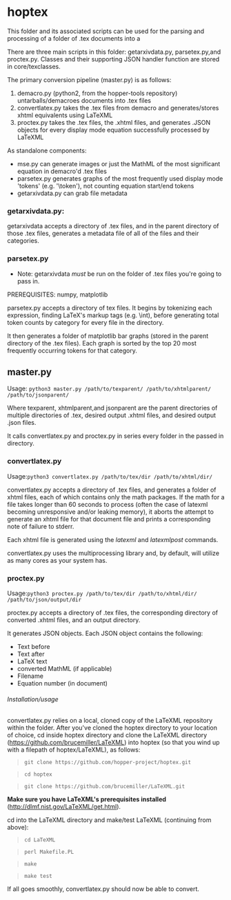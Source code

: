 # hoptex

This folder and its associated scripts can be used for the parsing and processing of a folder of .tex documents into a

There are three main scripts in this folder: getarxivdata.py, parsetex.py,and proctex.py.
Classes and their supporting JSON handler function are stored in core/texclasses.

The primary conversion pipeline (master.py) is as follows:

1. demacro.py (python2, from the hopper-tools repository) untarballs/demacroes documents into .tex files
2. convertlatex.py takes the .tex files from demacro and generates/stores xhtml equivalents using LaTeXML
3. proctex.py takes the .tex files, the .xhtml files, and generates .JSON objects for every display mode equation successfully processed by LaTeXML

As standalone components:
* mse.py can generate images or just the MathML of the most significant equation in demacro'd .tex files
* parsetex.py generates graphs of the most frequently used display mode 'tokens' (e.g. '\\token'), not counting equation start/end tokens
* getarxivdata.py can grab file metadata

### getarxivdata.py:
getarxivdata accepts a directory of .tex files, and in the parent directory of those .tex files, generates a metadata file of all of the files and their categories.

### parsetex.py
* Note: getarxivdata *must* be run on the folder of .tex files you're going to pass in.

PREREQUISITES: numpy, matplotlib

parsetex.py accepts a directory of tex files. It begins by tokenizing each expression, finding LaTeX's markup tags (e.g. \\int), before generating total token counts by category for every file in the directory.

It then generates a folder of matplotlib bar graphs (stored in the parent directory of the .tex files). Each graph is sorted by the top 20 most frequently occurring tokens for that category.

## master.py

Usage: `python3 master.py /path/to/texparent/ /path/to/xhtmlparent/ /path/to/jsonparent/`

Where texparent, xhtmlparent,and jsonparent are the parent directories of multiple directories of .tex, desired output .xhtml files, and desired output .json files.

It calls convertlatex.py and proctex.py in series every folder in the passed in directory.

### convertlatex.py

Usage:`python3 convertlatex.py /path/to/tex/dir /path/to/xhtml/dir/`

convertlatex.py accepts a directory of .tex files, and generates a folder of xhtml files, each of which contains only the math packages. If the math for a file takes longer than 60 seconds to process (often the case of latexml becoming unresponsive and/or leaking memory), it aborts the attempt to generate an xhtml file for that document file and prints a corresponding note of failure to stderr.

Each xhtml file is generated using the *latexml* and *latexmlpost* commands.

convertlatex.py uses the multiprocessing library and, by default, will utilize as many cores as your system has.


### proctex.py

Usage:`python3 proctex.py /path/to/tex/dir /path/to/xhtml/dir/ /path/to/json/output/dir`

proctex.py accepts a directory of .tex files, the corresponding directory of converted .xhtml files, and an output directory.

It generates JSON objects. Each JSON object contains the following:
* Text before
* Text after
* LaTeX text
* converted MathML (if applicable)
* Filename
* Equation number (in document)


###### Installation/usage

convertlatex.py relies on a local, cloned copy of the LaTeXML repository within the folder. After you've cloned the hoptex directory to your location of choice, cd inside hoptex directory and clone the LaTeXML directory (https://github.com/brucemiller/LaTeXML) into hoptex (so that you wind up with a filepath of hoptex/LaTeXML), as follows:

> `git clone https://github.com/hopper-project/hoptex.git`

> `cd hoptex`

> `git clone https://github.com/brucemiller/LaTeXML.git`

**Make sure you have LaTeXML's prerequisites installed** (http://dlmf.nist.gov/LaTeXML/get.html).

cd into the LaTeXML directory and make/test LaTeXML (continuing from above):

> `cd LaTeXML`

>`perl Makefile.PL`

>`make`

> `make test`

If all goes smoothly, convertlatex.py should now be able to convert.
